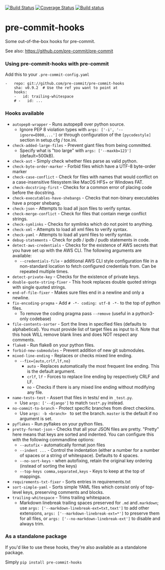 [![Build Status](https://travis-ci.org/pre-commit/pre-commit-hooks.svg?branch=master)](https://travis-ci.org/pre-commit/pre-commit-hooks)
[![Coverage Status](https://coveralls.io/repos/github/pre-commit/pre-commit-hooks/badge.svg?branch=master)](https://coveralls.io/github/pre-commit/pre-commit-hooks?branch=master)
[![Build status](https://ci.appveyor.com/api/projects/status/dfcpng35u4g0r0t1/branch/master?svg=true)](https://ci.appveyor.com/project/asottile/pre-commit-hooks/branch/master)

pre-commit-hooks
==========

Some out-of-the-box hooks for pre-commit.

See also: https://github.com/pre-commit/pre-commit


### Using pre-commit-hooks with pre-commit

Add this to your `.pre-commit-config.yaml`

    -   repo: git://github.com/pre-commit/pre-commit-hooks
        sha: v0.9.2  # Use the ref you want to point at
        hooks:
        -   id: trailing-whitespace
        # -   id: ...


### Hooks available

- `autopep8-wrapper` - Runs autopep8 over python source.
    - Ignore PEP 8 violation types with `args: ['-i', '--ignore=E000,...']` or
      through configuration of the `[pycodestyle]` section in
      setup.cfg / tox.ini.
- `check-added-large-files` - Prevent giant files from being committed.
    - Specify what is "too large" with `args: ['--maxkb=123']` (default=500kB).
- `check-ast` - Simply check whether files parse as valid python.
- `check-byte-order-marker` - Forbid files which have a UTF-8 byte-order marker
- `check-case-conflict` - Check for files with names that would conflict on a
  case-insensitive filesystem like MacOS HFS+ or Windows FAT.
- `check-docstring-first` - Checks for a common error of placing code before
  the docstring.
- `check-executables-have-shebangs` - Checks that non-binary executables have a
  proper shebang.
- `check-json` - Attempts to load all json files to verify syntax.
- `check-merge-conflict` - Check for files that contain merge conflict strings.
- `check-symlinks` - Checks for symlinks which do not point to anything.
- `check-xml` - Attempts to load all xml files to verify syntax.
- `check-yaml` - Attempts to load all yaml files to verify syntax.
- `debug-statements` - Check for pdb / ipdb / pudb statements in code.
- `detect-aws-credentials` - Checks for the existence of AWS secrets that you
  have set up with the AWS CLI.
  The following arguments are available:
  - `--credentials-file` - additional AWS CLI style configuration file in a
    non-standard location to fetch configured credentials from. Can be repeated
    multiple times.
- `detect-private-key` - Checks for the existence of private keys.
- `double-quote-string-fixer` - This hook replaces double quoted strings
  with single quoted strings.
- `end-of-file-fixer` - Makes sure files end in a newline and only a newline.
- `fix-encoding-pragma` - Add `# -*- coding: utf-8 -*-` to the top of python files.
    - To remove the coding pragma pass `--remove` (useful in a python3-only codebase)
- `file-contents-sorter` - Sort the lines in specified files (defaults to alphabetical). You must provide list of target files as input to it. Note that this hook WILL remove blank lines and does NOT respect any comments.
- `flake8` - Run flake8 on your python files.
- `forbid-new-submodules` - Prevent addition of new git submodules.
- `mixed-line-ending` - Replaces or checks mixed line ending.
    - `--fix={auto,crlf,lf,no}`
        - `auto` - Replaces automatically the most frequent line ending. This is the default argument.
        - `crlf`, `lf` - Forces to replace line ending by respectively CRLF and LF.
        - `no` - Checks if there is any mixed line ending without modifying any file.
- `name-tests-test` - Assert that files in tests/ end in `_test.py`.
    - Use `args: ['--django']` to match `test*.py` instead.
- `no-commit-to-branch` - Protect specific branches from direct checkins.
    - Use `args: -b <branch> ` to set the branch. `master` is the default if no argument is set.
- `pyflakes` - Run pyflakes on your python files.
- `pretty-format-json` - Checks that all your JSON files are pretty.  "Pretty"
  here means that keys are sorted and indented.  You can configure this with
  the following commandline options:
    - `--autofix` - automatically format json files
    - `--indent ...` - Control the indentation (either a number for a number of spaces or a string of whitespace).  Defaults to 4 spaces.
    - `--no-sort-keys` - when autofixing, retain the original key ordering (instead of sorting the keys)
    - `--top-keys comma,separated,keys` - Keys to keep at the top of mappings.
- `requirements-txt-fixer` - Sorts entries in requirements.txt
- `sort-simple-yaml` - Sorts simple YAML files which consist only of top-level keys, preserving comments and blocks.
- `trailing-whitespace` - Trims trailing whitespace.
    - Markdown linebreak trailing spaces preserved for `.md` and`.markdown`;
      use `args: ['--markdown-linebreak-ext=txt,text']` to add other extensions,
      `args: ['--markdown-linebreak-ext=*']` to preserve them for all files,
      or `args: ['--no-markdown-linebreak-ext']` to disable and always trim.

### As a standalone package

If you'd like to use these hooks, they're also available as a standalone
package.

Simply `pip install pre-commit-hooks`
